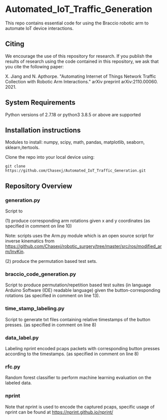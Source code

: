 # Automated_IoT_Traffic_Generation
This repo contains essential code for using the Braccio robotic arm to automate IoT device interactions.

## Citing
We encourage the use of this repository for research. If you publish the results of research using the code contained in this repository, we ask that you cite the following paper:

X. Jiang and N. Apthorpe. "Automating Internet of Things Network Traffic Collection with Robotic Arm Interactions." arXiv preprint arXiv:2110.00060. 2021.

## System Requirements
Python versions of 2.7.18 or python3 3.8.5 or above are supported

## Installation instructions
Modules to install: numpy, scipy, math, pandas, matplotlib, seaborn, sklearn,itertools.

Clone the repo into your local device using:
```
git clone https://github.com/Chasexj/Automated_IoT_Traffic_Generation.git
```

## Repository Overview

### generation.py
Script to 

(1) produce corresponding arm rotations given x and y coordinates (as specified in comment on line 10)

Note: scripts uses the Arm.py module which is an open source script for inverse kinematics from https://github.com/Chasexj/robotic_surgery/tree/master/src/ros/modified_arm/InvKin.

(2) produce the permutation based test sets.
 
### braccio_code_generation.py
Script to produce permutation/repetition based test suites (in language Arduino Software (IDE) readable language) given the button-corresponding rotations (as specified in comment on line 13).

### time_stamp_labeling.py
Script to generate txt files containing relative timestamps of the button presses. (as specified in comment on line 8)

### data_label.py 
Labeling nprint encoded pcaps packets with corresponding button presses according to the timestamps. (as specified in comment on line 8)

### rfc.py
Random forest classifier to perform machine learning evaluation on the labeled data.

### nprint
Note that nprint is used to encode the captured pcaps, specific usage of nprint can be found at https://nprint.github.io/nprint/
